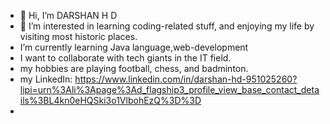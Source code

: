 - 👋 Hi, I’m DARSHAN H D
- 👀 I’m interested in learning coding-related stuff, and enjoying my life by visiting most historic places.
-  I’m currently learning Java language,web-development
-  I want to collaborate with tech giants in the IT field.
- my hobbies are playing football, chess, and badminton.
- my LinkedIn: https://www.linkedin.com/in/darshan-hd-951025260?lipi=urn%3Ali%3Apage%3Ad_flagship3_profile_view_base_contact_details%3BL4kn0eHQSki3o1VlbohEzQ%3D%3D
-  

<!---
hdDARSHAN007/hdDARSHAN007 is a ✨ special ✨ repository because its `README.md` (this file) appears on your GitHub profile.
You can click the Preview link to take a look at your changes.
--->
